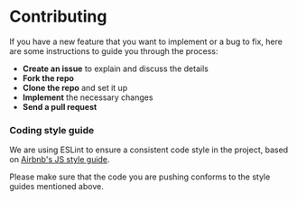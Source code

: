 # Contributing

If you have a new feature that you want to implement or a bug to fix, here are some instructions to guide you through the process:

- **Create an issue** to explain and discuss the details
- **Fork the repo**
- **Clone the repo** and set it up
- **Implement** the necessary changes
- **Send a pull request**

### Coding style guide

We are using ESLint to ensure a consistent code style in the project, based on [Airbnb's JS style guide](https://github.com/airbnb/javascript/tree/master/packages/eslint-config-airbnb-base).

Please make sure that the code you are pushing conforms to the style guides mentioned above.